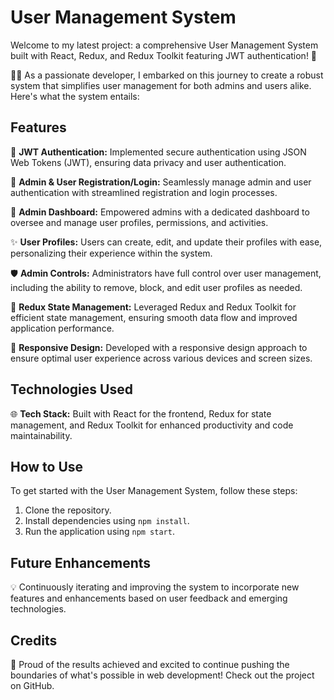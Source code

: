 # User Management System

Welcome to my latest project: a comprehensive User Management System built with React, Redux, and Redux Toolkit featuring JWT authentication! 🌟

👩‍💻 As a passionate developer, I embarked on this journey to create a robust system that simplifies user management for both admins and users alike. Here's what the system entails:

## Features

🔐 **JWT Authentication:** Implemented secure authentication using JSON Web Tokens (JWT), ensuring data privacy and user authentication.

👤 **Admin & User Registration/Login:** Seamlessly manage admin and user authentication with streamlined registration and login processes.

🔑 **Admin Dashboard:** Empowered admins with a dedicated dashboard to oversee and manage user profiles, permissions, and activities.

✨ **User Profiles:** Users can create, edit, and update their profiles with ease, personalizing their experience within the system.

🛡️ **Admin Controls:** Administrators have full control over user management, including the ability to remove, block, and edit user profiles as needed.

🔁 **Redux State Management:** Leveraged Redux and Redux Toolkit for efficient state management, ensuring smooth data flow and improved application performance.

🎨 **Responsive Design:** Developed with a responsive design approach to ensure optimal user experience across various devices and screen sizes.

## Technologies Used

🌐 **Tech Stack:** Built with React for the frontend, Redux for state management, and Redux Toolkit for enhanced productivity and code maintainability.

## How to Use

To get started with the User Management System, follow these steps:

1. Clone the repository.
2. Install dependencies using `npm install`.
3. Run the application using `npm start`.

## Future Enhancements

💡 Continuously iterating and improving the system to incorporate new features and enhancements based on user feedback and emerging technologies.

## Credits

🙌 Proud of the results achieved and excited to continue pushing the boundaries of what's possible in web development! Check out the project on GitHub.

